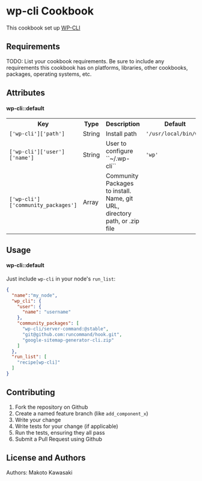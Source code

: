 wp-cli Cookbook
==================
This cookbook set up [WP-CLI](http://wp-cli.org/)

Requirements
------------
TODO: List your cookbook requirements. Be sure to include any requirements this cookbook has on platforms, libraries, other cookbooks, packages, operating systems, etc.

Attributes
----------

#### wp-cli::default
<table>
  <tr>
    <th>Key</th>
    <th>Type</th>
    <th>Description</th>
    <th>Default</th>
  </tr>
  <tr>
    <td><code>['wp-cli']['path']</code></td>
    <td>String</td>
    <td>Install path</td>
    <td><code>'/usr/local/bin/wp'</code></td>
  </tr>
  <tr>
    <td><code>['wp-cli']['user']['name']</code></td>
    <td>String</td>
    <td>User to configure ``~/.wp-cli``</td>
    <td><code>'wp'</code></td>
  </tr>
  <tr>
    <td><code>['wp-cli']['community_packages']</code></td>
    <td>Array</td>
    <td>Community Packages to install. Name, git URL, directory path, or .zip file</td>
    <td></td>
  </tr>
</table>

Usage
-----
#### wp-cli::default

Just include `wp-cli` in your node's `run_list`:

```json
{
  "name":"my_node",
  "wp_cli": {
    "user": {
      "name": "username"
    },
    "community_packages": [
      "wp-cli/server-command:@stable",
      "git@github.com:runcommand/hook.git",
      "google-sitemap-generator-cli.zip"
    ]
  },
  "run_list": [
    "recipe[wp-cli]"
  ]
}
```

Contributing
------------

1. Fork the repository on Github
2. Create a named feature branch (like `add_component_x`)
3. Write your change
4. Write tests for your change (if applicable)
5. Run the tests, ensuring they all pass
6. Submit a Pull Request using Github

License and Authors
-------------------
Authors: Makoto Kawasaki
